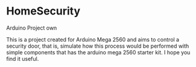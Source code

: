 # HomeSecurity
Arduino Project own

This is a project created for Arduino Mega 2560 and aims to control a security door, 
that is, simulate how this process would be performed with simple components that has the arduino mega 2560 starter kit. 
I hope you find it useful. 
